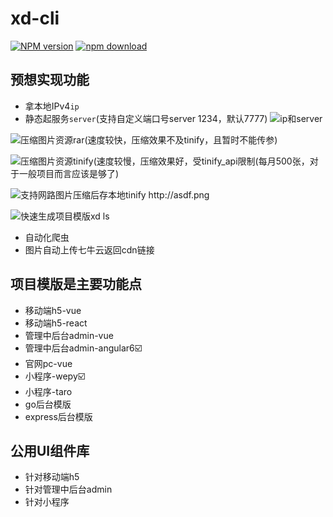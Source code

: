 # xd-cli
[![NPM version](https://img.shields.io/npm/v/xd-cli.svg)](https://www.npmjs.com/package/xd-cli)
[![npm download](https://img.shields.io/npm/dw/xd-cli.svg)](https://www.npmjs.com/package/xd-cli)

## 预想实现功能
- 拿本地IPv4`ip`
- 静态起服务`server`(支持自定义端口号server 1234，默认7777)
![ip和server](https://inpm-images.oss-cn-shenzhen.aliyuncs.com/WechatIMG11.png?Expires=1554899359&OSSAccessKeyId=TMP.AQHChD1fOmmVI4K_ouQbBZsm4Lj-52kdu9bAUGyZKZzq8p7KPwmKJszNhxNNMC4CFQDJhRFXssUcGiLIC6imwJQK4G7xaQIVAMt3mEM4M9IBQa-fIrBOQ6Ny0qux&Signature=wu0E1wroaBEl0o38sk6hkX3G5%2F4%3D)

![压缩图片资源`rar`(速度较快，压缩效果不及tinify，且暂时不能传参)](https://inpm-images.oss-cn-shenzhen.aliyuncs.com/WechatIMG16.png?Expires=1554899428&OSSAccessKeyId=TMP.AQHChD1fOmmVI4K_ouQbBZsm4Lj-52kdu9bAUGyZKZzq8p7KPwmKJszNhxNNMC4CFQDJhRFXssUcGiLIC6imwJQK4G7xaQIVAMt3mEM4M9IBQa-fIrBOQ6Ny0qux&Signature=QLGcjoq7Il5KK9J8wkX7JjGyeiA%3D)

![压缩图片资源`tinify`(速度较慢，压缩效果好，受tinify_api限制(每月500张，对于一般项目而言应该是够了)](https://inpm-images.oss-cn-shenzhen.aliyuncs.com/WechatIMG17.png?Expires=1554899454&OSSAccessKeyId=TMP.AQHChD1fOmmVI4K_ouQbBZsm4Lj-52kdu9bAUGyZKZzq8p7KPwmKJszNhxNNMC4CFQDJhRFXssUcGiLIC6imwJQK4G7xaQIVAMt3mEM4M9IBQa-fIrBOQ6Ny0qux&Signature=63T3OXBZMNdUxVfsg9BANPSftqM%3D)

![支持网路图片压缩后存本地`tinify http://asdf.png`](https://inpm-images.oss-cn-shenzhen.aliyuncs.com/WechatIMG9.png?Expires=1554899467&OSSAccessKeyId=TMP.AQHChD1fOmmVI4K_ouQbBZsm4Lj-52kdu9bAUGyZKZzq8p7KPwmKJszNhxNNMC4CFQDJhRFXssUcGiLIC6imwJQK4G7xaQIVAMt3mEM4M9IBQa-fIrBOQ6Ny0qux&Signature=yhL4T8Q5%2BCPVVr%2F5ePGPbP27JCg%3D)

![快速生成项目模版`xd ls`](https://inpm-images.oss-cn-shenzhen.aliyuncs.com/WechatIMG12.png?Expires=1554899399&OSSAccessKeyId=TMP.AQHChD1fOmmVI4K_ouQbBZsm4Lj-52kdu9bAUGyZKZzq8p7KPwmKJszNhxNNMC4CFQDJhRFXssUcGiLIC6imwJQK4G7xaQIVAMt3mEM4M9IBQa-fIrBOQ6Ny0qux&Signature=pUe36A%2F2wE5DOjMyW1EUrjQI8fA%3D)
- 自动化爬虫
- 图片自动上传七牛云返回cdn链接


## 项目模版是主要功能点
- 移动端h5-vue
- 移动端h5-react
- 管理中后台admin-vue
- 管理中后台admin-angular6☑️
- 官网pc-vue
- 小程序-wepy☑️
- 小程序-taro
- go后台模版
- express后台模版

## 公用UI组件库
- 针对移动端h5
- 针对管理中后台admin
- 针对小程序